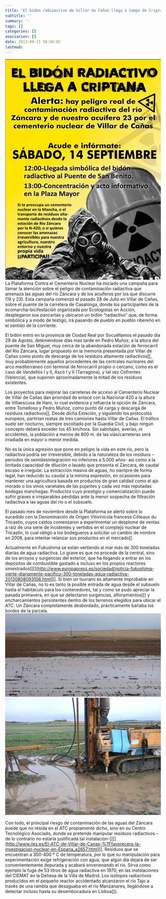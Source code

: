 ```yaml
---
title: 'El bidón radioactivo de Villar de Cañas llega a Campo de Criptana'
subtitle: ''
summary: ''
tags: []
categories: []
asociacion: []
date: 2013-09-11 18:50:02
lastmod:
---
```


<img src="img/cartelbidonradiactivo.jpg#cente" alt="" width="567">
La Plataforma Contra el Cementerio Nuclear ha iniciado una campaña para llamar la atención sobre el peligro de contaminación radiactiva que amenaza las aguas del río Záncara y de los acuíferos por los que discurre (19 y 23). Esta campaña comenzó el pasado 28 de Julio en Villar de Cañas, sobre el puente de la carretera de Casalonga, donde los participantes de la ecomarcha-bicifestación organizada por Ecologistas en Acción, desplegaron sus pancartas y ubicaron un bidón “radiactivo” que, de forma simbólica y a modo de testigo, irá pasando de pueblo en pueblo ribereño en el sentido de la corriente.

El bidón entró en la provincia de Ciudad Real por Socuéllamos el pasado día 29 de Agosto, deteniéndose días más tarde en Pedro Muñoz, a la altura del puente de San Miguel, muy cerca de la abandonada estación de ferrocarril del Río Záncara, lugar propuesto en la memoria presentada por Villar de Cañas como punto de descarga de los residuos altamente radiactivos[[[](http://www.emplazamientoatc.es/Candidatos/Proyectos/Villar%20de%20Ca%C3%B1as/AnexoII_Terrenos_Villar.pdf]]), muy probablemente aquellos procedentes de las centrales nucleares del arco mediterráneo con terminal de ferrocarril propio o cercano, como es el caso de Vandellós I y II, Ascó I y II (Tarragona), y tal vez Cofrentes (Valencia), que suponen aproximadamente la mitad de los residuos existentes.

Los proyectos para mejorar las carreteras de acceso al Cementerio Nuclear de Villar de Cañas dan prioridad de enlace con la Nacional 420 a la altura de Villaescusa de Haro, lo cual evidencia y refuerza la opción de Záncara, entre Tomelloso y Pedro Muñoz, como punto de carga y descarga de residuos radiactivos[[[](http://www.castillalamancha.es/actualidad/notasdeprensa/fomento-tiene-listos-los-proyectos-de-mejora-de-las-carreteras-en-el-entorno-donde-se-instalar%C3%A1-el]]). Desde dicha Estación, y siguiendo los protocolos europeos, partirían reatas de tres camiones hasta Villar de Cañas. El tráfico suele ser nocturno, siempre escoltado por la Guardia Civil, y bajo ningún concepto deberá exceder los 45 km/hora. Sin sabotajes, averías, ni accidentes, la población a menos de 800 m. de las vías/carreteras será irradiada en mayor o menor medida.

No es la única agresión que pone en peligro la vida en este río, pero la radiactiva podría ser irreversible, debido a la naturaleza de los residuos –periodos de semidesintegración no inferiores a 5.000 años- así como a la limitada capacidad de dilución o lavado que presenta el Záncara, de caudal escaso e irregular. La extracción masiva de aguas, no siempre de forma legal, han reducido su caudal a la mínima expresión, en ocasiones para mantener una agricultura basada en productos de gran calidad como el ajo morado o los vinos varietales de las pujantes y cada vez más reputadas bodegas manchegas. Productos cuyo prestigio y comercialización puede sufrir graves e irreparables pérdidas ante la menor sospecha de filtración radiactiva a las aguas del río o el subsuelo.

El pasado mes de noviembre desde la Plataforma se alertó sobre lo sucedido con la Denominación de Origen Vitivinícola francesa Côteaux du Tricastin, cuyos caldos comenzaron a experimentar un desplome de ventas a raíz de una serie de incidentes y vertidos en el complejo nuclear de Tricastin, lo cual obligó a los bodegueros a solicitar un cambio de nombre en 2008, para intentar relanzar sus productos en el mercado[[[](http://www.eluniversodelvino.com/2011_11_01_archive.html]]).

Actualmente en Fukushima se están vertiendo al mar más de 300 toneladas diarias de agua radiactiva. Lo grave es que no procede de la central, sino de los arroyos y surgencias del exterior, que ha llegando a entrar en los depósitos de combustible gastado e incluso en los propios reactores siniestrados[[[](http://www.europapress.es/sociedad/noticia-fukushima-vierte-diariamente-pacifico-300-toneladas-agua-radiactiva-20130808093106.html]]]. Si bien un tsunami es altamente improbable en Villar de Cañas, no lo es tanto la posible entrada de agua desde el subsuelo hasta el habitáculo para los contenedores, tal y como se pudo apreciar la pasada primavera, en que se detectaron surgencias, afloramientos[[) y encharcamientos persistentes dentro de los terrenos elegidos para ubicar el ATC. Un Záncara completamente desbordado, prácticamente bañaba los bordes de la parcela.
<img src="img/dscf2818-2.jpg#cente" alt="" width="600">
<img src="img/sondeo_empantanado.jpg#cente" alt="" width="600">

Con todo, el principal riesgo de contaminación de las aguas del Záncara puede que no resida en el ATC propiamente dicho, sino en su Centro Tecnológico Asociado, donde se pretende manipular residuos radiactivos –de lo contrario no estaría justificada tal instalación-[[[](http://www.iies.es/El-ATC-de-Villar-de-Canas-%7Ffavorecera-la-investigacion-nuclear-en-Espana_a2657.html]]]. Residuos que se encuentran a 350-400 º C de temperatura, por lo que su manipulación para experimentación exige refrigeración con agua, que algún día dejará de ser convenientemente depurada y acabará envenenando el río. Sirva como ejemplo la fuga de 53 litros de agua radiactiva en 1970, en las instalaciones del CIEMAT en la Dehesa de la Villa de Madrid. Los isótopos radiactivos producidos en el pequeño reactor accidentado alcanzaron el río Tajo a través de una rambla que desaguaba en el río Manzanares, llegándose a detectar incluso hasta su desembocadura en Lisboa[[).
